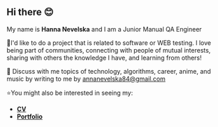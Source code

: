## Hi there :blush:
My name is **Hanna Nevelska** and I am a Junior Manual QA Engineer

🍒I'd like to do a project that is related to software or WEB testing.
I love being part of communities, connecting with people of mutual interests, sharing with others the knowledge I have, and learning from others!

:thought_balloon: Discuss with me topics of technology, algorithms, career, anime, and music by writing to me by annanevelska84@gmail.com

:star:You might also be interested in seeing my:  
* [**CV**](https://docs.google.com/document/d/1oD9n-d0ITwTuDw2pivpyQBbMgs3NkKc6HgJohfIdzog/edit?usp=sharing)  
* [**Portfolio**](https://github.com/CherryManual/Portfolio)
<!--
**CherryManual/CherryManual** is a ✨ _special_ ✨ repository because its `README.md` (this file) appears on your GitHub profile.

Here are some ideas to get you started:

- 🔭 I’m currently working on ...
- 🌱 I’m currently learning ...
- 👯 I’m looking to collaborate on ...
- 🤔 I’m looking for help with ...
- 💬 Ask me about ...
- 📫 How to reach me: ...
- 😄 Pronouns: ...
- ⚡ Fun fact: ...
-->
